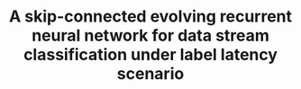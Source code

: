 ---
layout: publication
authors: 'M. Das, M. Pratama, J. Zhang, and Y. S. Ong'
title: 'A skip-connected evolving recurrent neural network for data stream classification under label latency scenario'
year: '2020'
conference: 'AAAI Conference on Artificial Intelligence'
---
